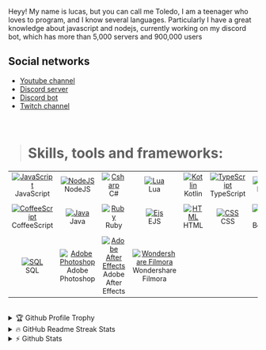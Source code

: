 Heyy! My name is lucas, but you can call me Toledo, I am a teenager who loves to program, and I know several languages. Particularly I have a great knowledge about javascript and nodejs, currently working on my discord bot, which has more than 5,000 servers and 900,000 users

## Social networks

- <a href="https://youtube.com/c/ToledoSDL" target="_blank">Youtube channel</a>
- <a href="https://hydrabot.xyz/discord" target="_blank">Discord server</a>
- <a href="https://hydrabot.xyz" target="_blank">Discord bot</a>
- <a href="https://twitch.tv/ToledoSDL" target="_blank">Twitch channel</a>

<br />

># Skills, tools and frameworks:

<table>
  <tr>
    <td align="center" width="96">
      <a href="#javascript">
        <img src="https://upload.wikimedia.org/wikipedia/commons/thumb/9/99/Unofficial_JavaScript_logo_2.svg/1200px-Unofficial_JavaScript_logo_2.svg.png" width="48" height="48" alt="JavaScript" />
      </a>
      <br>JavaScript
    </td>
    <td align="center" width="96">
      <a href="#nodejs">
        <img src="https://thidu.dev/images/Nodejs.svg" width="48" height="48" alt="NodeJS" />
      </a>
      <br>NodeJS
    </td>
    <td align="center" width="96">
      <a href="#csharp">
        <img src="https://growiz.com.br/wp-content/uploads/2020/08/kisspng-c-programming-language-logo-microsoft-visual-stud-atlas-portfolio-5b899192d7c600.1628571115357423548838.png" width="48" height="48" alt="Csharp" />
      </a>
      <br>C#
    </td>
    <td align="center" width="96">
      <a href="#lua">
        <img src="https://upload.wikimedia.org/wikipedia/commons/thumb/c/cf/Lua-Logo.svg/1200px-Lua-Logo.svg.png" width="48" height="48" alt="Lua" />
      </a>
      <br>Lua
    </td>
    <td align="center" width="96">
      <a href="#kotlin">
        <img src="https://i0.wp.com/tavernaprogramacao.com.br/wp-content/uploads/2018/02/2000px-Kotlin-logo.svg_.png" width="48" height="48" alt="Kotlin" />
      </a>
      <br>Kotlin
    </td>
    <td align="center" width="96">
      <a href="#typescript">
        <img src="https://upload.wikimedia.org/wikipedia/commons/thumb/4/4c/Typescript_logo_2020.svg/480px-Typescript_logo_2020.svg.png" width="48" height="48" alt="TypeScript" />
      </a>
      <br>TypeScript
    </td>
    <td align="center" width="96">
      <a href="#python">
        <img src="https://upload.wikimedia.org/wikipedia/commons/thumb/c/c3/Python-logo-notext.svg/768px-Python-logo-notext.svg.png" width="48" height="48" alt="Python" />
      </a>
      <br>Python
    </td>
    <td align="center" width="96">
      <a href="#pug">
        <img src="https://avatars.githubusercontent.com/u/9338635?s=200&v=4" width="48" height="48" alt="Pug" />
      </a>
      <br>Pug
    </td>
    <td align="center" width="96">
      <a href="#less">
        <img src="https://seeklogo.com/images/L/less-logo-AAE582C286-seeklogo.com.png" width="48" height="23" alt="Less" />
      </a>
      <br>Less
    </td>
    <td align="center" width="96">
      <a href="#vue">
        <img src="https://upload.wikimedia.org/wikipedia/commons/thumb/9/95/Vue.js_Logo_2.svg/1184px-Vue.js_Logo_2.svg.png" width="48" height="48" alt="Vue" />
      </a>
      <br>Vue
    </td>
    </tr>
    <tr>
    <td align="center" width="96">
      <a href="#coffeescript">
        <img src="https://cdn.freebiesupply.com/logos/large/2x/coffeescript-logo-png-transparent.png" width="48" height="48" alt="CoffeeScript" />
      </a>
      <br>CoffeeScript
    </td>
    <td align="center" width="96">
      <a href="#java">
        <img src="https://logospng.org/download/java/logo-java-512.png" width="48" height="48" alt="Java" />
      </a>
      <br>Java
    </td>
    <td align="center" width="96">
      <a href="#ruby">
        <img src="https://upload.wikimedia.org/wikipedia/commons/thumb/7/73/Ruby_logo.svg/1024px-Ruby_logo.svg.png" width="48" height="48" alt="Ruby" />
      </a>
      <br>Ruby
    </td>
    <td align="center" width="96">
      <a href="#ejs">
        <img src="https://cdn.icon-icons.com/icons2/2107/PNG/512/file_type_ejs_icon_130626.png" width="48" height="48" alt="Ejs" />
      </a>
      <br>EJS
    </td>
    <td align="center" width="96">
      <a href="#html">
        <img src="https://upload.wikimedia.org/wikipedia/commons/thumb/6/61/HTML5_logo_and_wordmark.svg/1200px-HTML5_logo_and_wordmark.svg.png" width="48" height="48" alt="HTML" />
      </a>
      <br>HTML
    </td>
    <td align="center" width="96">
      <a href="#css">
        <img src="https://llumine.com.br/wp-content/uploads/2018/03/css-logo-300x300.png" width="48" height="48" alt="CSS" />
      </a>
      <br>CSS
    </td>
    <td align="center" width="96">
      <a href="#bootstrap">
        <img src="https://upload.wikimedia.org/wikipedia/commons/thumb/b/b2/Bootstrap_logo.svg/2560px-Bootstrap_logo.svg.png" width="48" height="43" alt="Bootstrap" />
      </a>
      <br>Bootstrap
    </td>
    <td align="center" width="96">
      <a href="#discordjs">
        <img src="https://discord.js.org/static/logo-square.png" width="48" height="48" alt="Discord.js" />
      </a>
      <br>Discord.js
    </td>
    <td align="center" width="96">
      <a href="#eris">
        <img src="https://cdn.discordapp.com/icons/831967755447828491/a_9d92db2f408f0b5eed730249046d15d2.png" width="48" height="48" alt="Eris" />
      </a>
      <br>Eris
    </td>
    <td align="center" width="96">
      <a href="#mongodb">
        <img src="https://i0.wp.com/www.disk91.com/wp-content/uploads/2018/02/mongodb-1.png?fit=413%2C484&ssl=1" width="48" height="48" alt="Mongo DB" />
      </a>
      <br>Mongo DB
    </td>
    </tr>
    <tr>
    <td align="center" width="96">
      <a href="#sql">
        <img src="https://desenvolvimentoaberto.files.wordpress.com/2016/11/logoazuresql.png" width="48" height="48" alt="SQL" />
      </a>
      <br>SQL
    </td>
    <td align="center" width="96">
      <a href="#adobephotoshop">
        <img src="https://seeklogo.com/images/A/adobe-photoshop-logo-7B88D7B5AA-seeklogo.com.png" width="48" height="48" alt="Adobe Photoshop" />
      </a>
      <br>Adobe Photoshop
    </td>
    <td align="center" width="96">
      <a href="#adobeaftereffects">
        <img src="https://lh3.googleusercontent.com/proxy/HoxMelx9TqbtBepacIJA5viO7Us2-QlWaqZ5FmFFGfAYk99LDb4AH5KoDwvmTq1aEfWuDDg1eWJ_5WTSYj5MkrftfvOnZ5CxUW4g3XVbfUR5vk339Hvl2IN8Xqn29rSsOoahR-WhdHroARqhPwzjr5Cz1OtnqzWO" width="48" height="48" alt="Adobe After Effects" />
      </a>
      <br>Adobe After Effects
    </td>
    <td align="center" width="96">
      <a href="#wondersharefilmora">
        <img src="https://upload.wikimedia.org/wikipedia/commons/thumb/e/ec/Wondershare_filmora_logo.svg/600px-Wondershare_filmora_logo.svg.png" width="48" height="48" alt="Wondershare Filmora" />
      </a>
      <br>Wondershare Filmora
    </td>
  </tr>
</table>

<br />

<details>
<summary>🏆 Github Profile Trophy</summary>
<br>
<a href="https://github.com/ToledoSDL" align="center">
  
![trophy](https://github-profile-trophy.vercel.app/?username=ToledoSDL)

</a>
</details>
  
<details>
<summary>🔥 GitHub Readme Streak Stats</summary>
<br />
<a href="https://github.com/ToledoSDL" align="center">

![GitHub Streak](https://github-readme-streak-stats.herokuapp.com?user=ToledoSDL&hide_border=true)

</a>
</details>
  
<details>
<summary>⚡ Github Stats</summary>
<br />
<a href="https://github.com/ToledoSDL" align="center">

![](https://github.com/ToledoSDL/github-stats/blob/master/generated/overview.svg)
![](https://github.com/ToledoSDL/github-stats/blob/master/generated/languages.svg)

</a>
</details>
